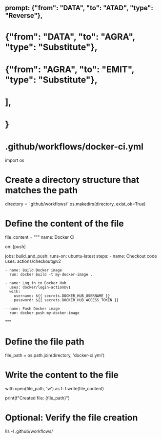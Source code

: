 ## prompt: {"from": "DATA", "to": "ATAD", "type": "Reverse"},
# {"from": "DATA", "to": "AGRA", "type": "Substitute"},
# {"from": "AGRA", "to": "EMIT", "type": "Substitute"},
# ],
# }
# .github/workflows/docker-ci.yml

import os

# Create a directory structure that matches the path
directory = '.github/workflows/'
os.makedirs(directory, exist_ok=True)

# Define the content of the file
file_content = """
name: Docker CI

on: [push]

jobs:
  build_and_push:
    runs-on: ubuntu-latest
    steps:
    - name: Checkout code
      uses: actions/checkout@v2

    - name: Build Docker image
      run: docker build -t my-docker-image .

    - name: Log in to Docker Hub
      uses: docker/login-action@v1
      with:
        username: ${{ secrets.DOCKER_HUB_USERNAME }}
        password: ${{ secrets.DOCKER_HUB_ACCESS_TOKEN }}

    - name: Push Docker image
      run: docker push my-docker-image
"""

# Define the file path
file_path = os.path.join(directory, 'docker-ci.yml')

# Write the content to the file
with open(file_path, 'w') as f:
  f.write(file_content)

print(f"Created file: {file_path}")

# Optional: Verify the file creation
!ls -l .github/workflows/

